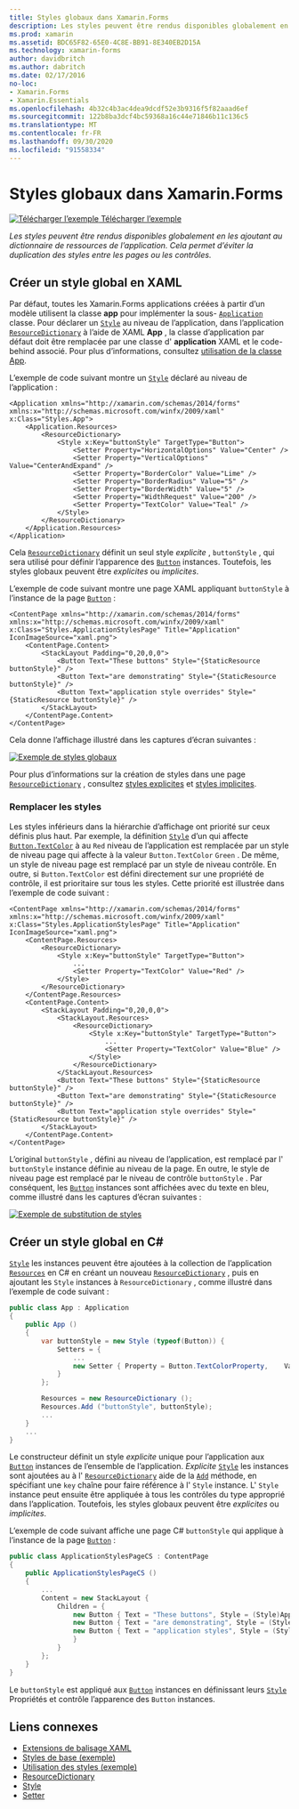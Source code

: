 ```yaml
---
title: Styles globaux dans Xamarin.Forms
description: Les styles peuvent être rendus disponibles globalement en les ajoutant au dictionnaire de ressources de l’application. Cela permet d’éviter la duplication des styles entre les pages ou les contrôles.
ms.prod: xamarin
ms.assetid: BDC65F82-65E0-4C8E-BB91-8E340EB2D15A
ms.technology: xamarin-forms
author: davidbritch
ms.author: dabritch
ms.date: 02/17/2016
no-loc:
- Xamarin.Forms
- Xamarin.Essentials
ms.openlocfilehash: 4b32c4b3ac4dea9dcdf52e3b9316f5f82aaad6ef
ms.sourcegitcommit: 122b8ba3dcf4bc59368a16c44e71846b11c136c5
ms.translationtype: MT
ms.contentlocale: fr-FR
ms.lasthandoff: 09/30/2020
ms.locfileid: "91558334"
---
```

# <a name="global-styles-in-no-locxamarinforms"></a>Styles globaux dans Xamarin.Forms

[![Télécharger l’exemple](~/media/shared/download.png) Télécharger l’exemple](https://docs.microsoft.com/samples/xamarin/xamarin-forms-samples/userinterface-styles-basicstyles)

_Les styles peuvent être rendus disponibles globalement en les ajoutant au dictionnaire de ressources de l’application. Cela permet d’éviter la duplication des styles entre les pages ou les contrôles._

## <a name="create-a-global-style-in-xaml"></a>Créer un style global en XAML

Par défaut, toutes les Xamarin.Forms applications créées à partir d’un modèle utilisent la classe **app** pour implémenter la sous- [`Application`](xref:Xamarin.Forms.Application) classe. Pour déclarer un [`Style`](xref:Xamarin.Forms.Style) au niveau de l’application, dans l’application [`ResourceDictionary`](xref:Xamarin.Forms.ResourceDictionary) à l’aide de XAML **App** , la classe d’application par défaut doit être remplacée par une classe d' **application** XAML et le code-behind associé. Pour plus d’informations, consultez [utilisation de la classe App](~/xamarin-forms/app-fundamentals/application-class.md).

L’exemple de code suivant montre un [`Style`](xref:Xamarin.Forms.Style) déclaré au niveau de l’application :

```xaml
<Application xmlns="http://xamarin.com/schemas/2014/forms" xmlns:x="http://schemas.microsoft.com/winfx/2009/xaml" x:Class="Styles.App">
    <Application.Resources>
        <ResourceDictionary>
            <Style x:Key="buttonStyle" TargetType="Button">
                <Setter Property="HorizontalOptions" Value="Center" />
                <Setter Property="VerticalOptions" Value="CenterAndExpand" />
                <Setter Property="BorderColor" Value="Lime" />
                <Setter Property="BorderRadius" Value="5" />
                <Setter Property="BorderWidth" Value="5" />
                <Setter Property="WidthRequest" Value="200" />
                <Setter Property="TextColor" Value="Teal" />
            </Style>
        </ResourceDictionary>
    </Application.Resources>
</Application>
```

Cela [`ResourceDictionary`](xref:Xamarin.Forms.ResourceDictionary) définit un seul style *explicite* , `buttonStyle` , qui sera utilisé pour définir l’apparence des [`Button`](xref:Xamarin.Forms.Button) instances. Toutefois, les styles globaux peuvent être *explicites* ou *implicites*.

L’exemple de code suivant montre une page XAML appliquant `buttonStyle` à l’instance de la page [`Button`](xref:Xamarin.Forms.Button) :

```xaml
<ContentPage xmlns="http://xamarin.com/schemas/2014/forms" xmlns:x="http://schemas.microsoft.com/winfx/2009/xaml" x:Class="Styles.ApplicationStylesPage" Title="Application" IconImageSource="xaml.png">
    <ContentPage.Content>
        <StackLayout Padding="0,20,0,0">
            <Button Text="These buttons" Style="{StaticResource buttonStyle}" />
            <Button Text="are demonstrating" Style="{StaticResource buttonStyle}" />
            <Button Text="application style overrides" Style="{StaticResource buttonStyle}" />
        </StackLayout>
    </ContentPage.Content>
</ContentPage>
```

Cela donne l’affichage illustré dans les captures d’écran suivantes :

[![Exemple de styles globaux](application-images/application-styles-1.png)](application-images/application-styles-1-large.png#lightbox "Exemple de styles globaux")

Pour plus d’informations sur la création de styles dans une page [`ResourceDictionary`](xref:Xamarin.Forms.ResourceDictionary) , consultez [styles explicites](~/xamarin-forms/user-interface/styles/explicit.md) et [styles implicites](~/xamarin-forms/user-interface/styles/implicit.md).

### <a name="override-styles"></a>Remplacer les styles

Les styles inférieurs dans la hiérarchie d’affichage ont priorité sur ceux définis plus haut. Par exemple, la définition [`Style`](xref:Xamarin.Forms.Style) d’un qui affecte [`Button.TextColor`](xref:Xamarin.Forms.Button.TextColor) à au `Red` niveau de l’application est remplacée par un style de niveau page qui affecte à la valeur `Button.TextColor` `Green` . De même, un style de niveau page est remplacé par un style de niveau contrôle. En outre, si `Button.TextColor` est défini directement sur une propriété de contrôle, il est prioritaire sur tous les styles. Cette priorité est illustrée dans l’exemple de code suivant :

```xaml
<ContentPage xmlns="http://xamarin.com/schemas/2014/forms" xmlns:x="http://schemas.microsoft.com/winfx/2009/xaml" x:Class="Styles.ApplicationStylesPage" Title="Application" IconImageSource="xaml.png">
    <ContentPage.Resources>
        <ResourceDictionary>
            <Style x:Key="buttonStyle" TargetType="Button">
                ...
                <Setter Property="TextColor" Value="Red" />
            </Style>
        </ResourceDictionary>
    </ContentPage.Resources>
    <ContentPage.Content>
        <StackLayout Padding="0,20,0,0">
            <StackLayout.Resources>
                <ResourceDictionary>
                    <Style x:Key="buttonStyle" TargetType="Button">
                        ...
                        <Setter Property="TextColor" Value="Blue" />
                    </Style>
                </ResourceDictionary>
            </StackLayout.Resources>
            <Button Text="These buttons" Style="{StaticResource buttonStyle}" />
            <Button Text="are demonstrating" Style="{StaticResource buttonStyle}" />
            <Button Text="application style overrides" Style="{StaticResource buttonStyle}" />
        </StackLayout>
    </ContentPage.Content>
</ContentPage>
```

L’original `buttonStyle` , défini au niveau de l’application, est remplacé par l' `buttonStyle` instance définie au niveau de la page. En outre, le style de niveau page est remplacé par le niveau de contrôle `buttonStyle` . Par conséquent, les [`Button`](xref:Xamarin.Forms.Button) instances sont affichées avec du texte en bleu, comme illustré dans les captures d’écran suivantes :

[![Exemple de substitution de styles](application-images/application-styles-2.png)](application-images/application-styles-2-large.png#lightbox "Exemple de substitution de styles")

## <a name="create-a-global-style-in-c35"></a>Créer un style global en C&#35;

[`Style`](xref:Xamarin.Forms.Style) les instances peuvent être ajoutées à la collection de l’application [`Resources`](xref:Xamarin.Forms.VisualElement.Resources) en C# en créant un nouveau [`ResourceDictionary`](xref:Xamarin.Forms.ResourceDictionary) , puis en ajoutant les `Style` instances à `ResourceDictionary` , comme illustré dans l’exemple de code suivant :

```csharp
public class App : Application
{
    public App ()
    {
        var buttonStyle = new Style (typeof(Button)) {
            Setters = {
                ...
                new Setter { Property = Button.TextColorProperty,    Value = Color.Teal }
            }
        };

        Resources = new ResourceDictionary ();
        Resources.Add ("buttonStyle", buttonStyle);
        ...
    }
    ...
}
```

Le constructeur définit un style *explicite* unique pour l’application aux [`Button`](xref:Xamarin.Forms.Button) instances de l’ensemble de l’application. *Explicite* [`Style`](xref:Xamarin.Forms.Style) les instances sont ajoutées au à l' [`ResourceDictionary`](xref:Xamarin.Forms.ResourceDictionary) aide de la [`Add`](xref:Xamarin.Forms.ResourceDictionary.Add(System.String,System.Object)) méthode, en spécifiant une `key` chaîne pour faire référence à l' `Style` instance. L' `Style` instance peut ensuite être appliquée à tous les contrôles du type approprié dans l’application. Toutefois, les styles globaux peuvent être *explicites* ou *implicites*.

L’exemple de code suivant affiche une page C# `buttonStyle` qui applique à l’instance de la page [`Button`](xref:Xamarin.Forms.Button) :

```csharp
public class ApplicationStylesPageCS : ContentPage
{
    public ApplicationStylesPageCS ()
    {
        ...
        Content = new StackLayout {
            Children = {
                new Button { Text = "These buttons", Style = (Style)Application.Current.Resources ["buttonStyle"] },
                new Button { Text = "are demonstrating", Style = (Style)Application.Current.Resources ["buttonStyle"] },
                new Button { Text = "application styles", Style = (Style)Application.Current.Resources ["buttonStyle"]
                }
            }
        };
    }
}
```

Le `buttonStyle` est appliqué aux [`Button`](xref:Xamarin.Forms.Button) instances en définissant leurs [`Style`](xref:Xamarin.Forms.NavigableElement.Style) Propriétés et contrôle l’apparence des `Button` instances.

## <a name="related-links"></a>Liens connexes

- [Extensions de balisage XAML](~/xamarin-forms/xaml/xaml-basics/xaml-markup-extensions.md)
- [Styles de base (exemple)](/samples/xamarin/xamarin-forms-samples/userinterface-styles-basicstyles)
- [Utilisation des styles (exemple)](/samples/xamarin/xamarin-forms-samples/workingwithstyles)
- [ResourceDictionary](xref:Xamarin.Forms.ResourceDictionary)
- [Style](xref:Xamarin.Forms.Style)
- [Setter](xref:Xamarin.Forms.Setter)